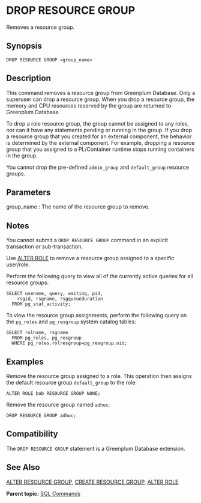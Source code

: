# DROP RESOURCE GROUP

Removes a resource group.

## Synopsis

``` {#sql_command_synopsis}
DROP RESOURCE GROUP <group_name>
```

## Description

This command removes a resource group from Greenplum Database. Only a superuser can drop a resource group. When you drop a resource group, the memory and CPU resources reserved by the group are returned to Greenplum Database.

To drop a role resource group, the group cannot be assigned to any roles, nor can it have any statements pending or running in the group. If you drop a resource group that you created for an external component, the behavior is determined by the external component. For example, dropping a resource group that you assigned to a PL/Container runtime stops running containers in the group.

You cannot drop the pre-defined `admin_group` and `default_group` resource groups.

## Parameters

group\_name
:   The name of the resource group to remove.

## Notes

You cannot submit a `DROP RESOURCE GROUP` command in an explicit transaction or sub-transaction.

Use [ALTER ROLE](ALTER_ROLE.html) to remove a resource group assigned to a specific user/role.

Perform the following query to view all of the currently active queries for all resource groups:

```
SELECT usename, query, waiting, pid,
    rsgid, rsgname, rsgqueueduration 
  FROM pg_stat_activity;

```

To view the resource group assignments, perform the following query on the `pg_roles` and `pg_resgroup` system catalog tables:

```
SELECT rolname, rsgname 
  FROM pg_roles, pg_resgroup
  WHERE pg_roles.rolresgroup=pg_resgroup.oid;
```

## Examples

Remove the resource group assigned to a role. This operation then assigns the default resource group `default_group` to the role:

```
ALTER ROLE bob RESOURCE GROUP NONE;
```

Remove the resource group named `adhoc`:

```
DROP RESOURCE GROUP adhoc;
```

## Compatibility

The `DROP RESOURCE GROUP` statement is a Greenplum Database extension.

## See Also

[ALTER RESOURCE GROUP](ALTER_RESOURCE_GROUP.html), [CREATE RESOURCE GROUP](CREATE_RESOURCE_GROUP.html), [ALTER ROLE](ALTER_ROLE.html)

**Parent topic:** [SQL Commands](../sql_commands/sql_ref.html)

